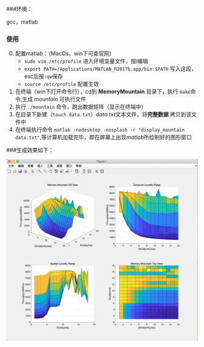 ###环境：

gcc，matlab

### 使用

0. 配置matlab：（MacOs，win下可查官网）
   - `sudo vim /etc/profile`  进入环境变量文件，按i编辑
   - `export PATH=/Applications/MATLAB_R2017b.app/bin:$PATH` 写入这段，esc后按`:qw`保存
   - `source /etc/profile` 配置生效
1. 在终端（win下打开命令行），cd到 **MemoryMountain** 目录下，执行 `make`命令,生成 *mountain* 可执行文件
2. 执行 `./mountain` 命令，跑出数据矩阵（显示在终端中）
3. 在目录下新建（`touch data.txt`）*data.txt*文本文件，将**完整数据** 拷贝到该文件中
4. 在终端执行命令 `matlab -nodesktop -nosplash -r "display_mountain data.txt"`,等计算机加载完毕，即在屏幕上出现*matlab*所绘制好的图形窗口

###生成效果如下：

![示意图](./Support/mountain.png)
